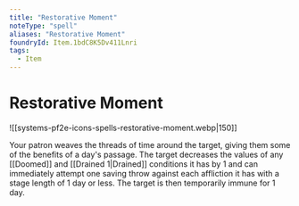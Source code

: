 ```yaml
---
title: "Restorative Moment"
noteType: "spell"
aliases: "Restorative Moment"
foundryId: Item.1bdC8K5Dv411Lnri
tags:
  - Item
---
```


# Restorative Moment
![[systems-pf2e-icons-spells-restorative-moment.webp|150]]

Your patron weaves the threads of time around the target, giving them some of the benefits of a day's passage. The target decreases the values of any [[Doomed]] and [[Drained 1|Drained]] conditions it has by 1 and can immediately attempt one saving throw against each affliction it has with a stage length of 1 day or less. The target is then temporarily immune for 1 day.

